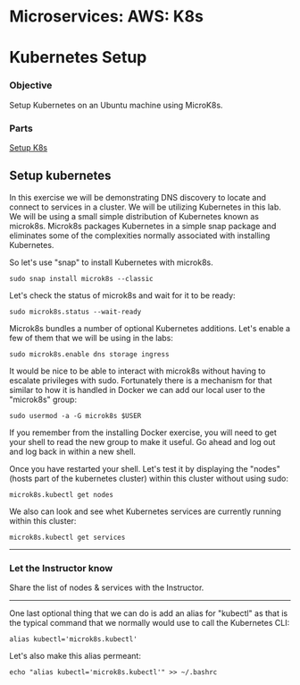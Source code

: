 # Microservices: AWS: K8s
# Kubernetes Setup

### Objective

Setup Kubernetes on an Ubuntu machine using MicroK8s.

### Parts

[Setup K8s](#setup-kubernetes)


## Setup kubernetes

In this exercise we will be demonstrating DNS discovery to locate and connect to services in a cluster.  We will be utilizing Kubernetes in this lab.  We will be using a small simple distribution of Kubernetes known as microk8s.  Microk8s packages Kubernetes in a simple snap package and eliminates some of the complexities normally associated with installing Kubernetes.

So let's use "snap" to install Kubernetes with microk8s.

~~~shell
sudo snap install microk8s --classic
~~~

Let's check the status of microk8s and wait for it to be ready:

~~~shell
sudo microk8s.status --wait-ready
~~~

Microk8s bundles a number of optional Kubernetes additions.  Let's enable a few of them that we will be using in the labs:

~~~shell
sudo microk8s.enable dns storage ingress
~~~

It would be nice to be able to interact with microk8s without having to escalate privileges with sudo.  Fortunately there is a mechanism for that similar to how it is handled in Docker we can add our local user to the "microk8s" group:

~~~shell
sudo usermod -a -G microk8s $USER
~~~

If you remember from the installing Docker exercise, you will need to get your shell to read the new group to make it useful.  Go ahead and log out and log back in within a new shell.

Once you have restarted your shell.  Let's test it by displaying the "nodes" (hosts part of the kubernetes cluster) within this cluster without using sudo:

~~~shell
microk8s.kubectl get nodes
~~~

We also can look and see whet Kubernetes services are currently running within this cluster:

~~~shell
microk8s.kubectl get services
~~~

___

### Let the Instructor know

Share the list of nodes & services with the Instructor.

___

One last optional thing that we can do is add an alias for "kubectl" as that is the typical command that we normally would use to call the Kubernetes CLI:

~~~shell
alias kubectl='microk8s.kubectl'
~~~

Let's also make this alias permeant:

~~~shell
echo "alias kubectl='microk8s.kubectl'" >> ~/.bashrc
~~~
